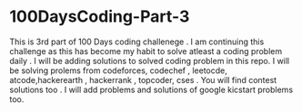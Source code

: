 # 100DaysCoding-Part-3
This is 3rd part of 100 Days coding challenege . I am continuing this challenge as this has become my habit to solve atleast a coding problem daily . I will be adding solutions to solved coding problem in this repo. I will be solving prolems from codeforces, codechef , leetocde, atcode,hackerearth , hackerrank , topcoder, cses . You will find contest solutions too . I will add problems and solutions of google kicstart problems too.
